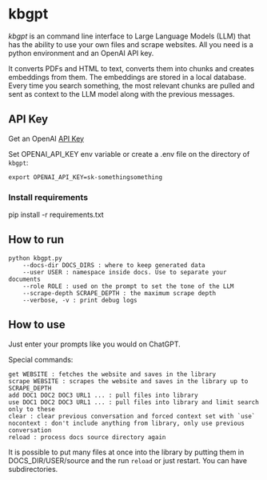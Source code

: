 # kbgpt

*kbgpt* is an command line interface to Large Language Models (LLM) that has the ability to use your own files and scrape websites. All you need is a python environment and an OpenAI API key.

It converts PDFs and HTML to text, converts them into chunks and creates embeddings from them. The embeddings are stored in a local database. Every time you search something, the most relevant chunks are pulled and sent as context to the LLM model along with the previous messages.

## API Key
Get an OpenAI [API Key](https://help.openai.com/en/articles/4936850-where-do-i-find-my-secret-api-key)

Set OPENAI_API_KEY env variable or create a .env file on the directory of `kbgpt`:
```
export OPENAI_API_KEY=sk-somethingsomething
```

### Install requirements
pip install -r requirements.txt 

## How to run
```
python kbgpt.py 
    --docs-dir DOCS_DIRS : where to keep generated data
    --user USER : namespace inside docs. Use to separate your documents
    --role ROLE : used on the prompt to set the tone of the LLM
    --scrape-depth SCRAPE_DEPTH : the maximum scrape depth
    --verbose, -v : print debug logs
```

## How to use
Just enter your prompts like you would on ChatGPT.

Special commands:
```
get WEBSITE : fetches the website and saves in the library
scrape WEBSITE : scrapes the website and saves in the library up to SCRAPE_DEPTH
add DOC1 DOC2 DOC3 URL1 ... : pull files into library 
use DOC1 DOC2 DOC3 URL1 ... : pull files into library and limit search only to these
clear : clear previous conversation and forced context set with `use`
nocontext : don't include anything from library, only use previous conversation
reload : process docs source directory again
```

It is possible to put many files at once into the library by putting them in DOCS_DIR/USER/source and the run `reload` or just restart. You can have subdirectories.
